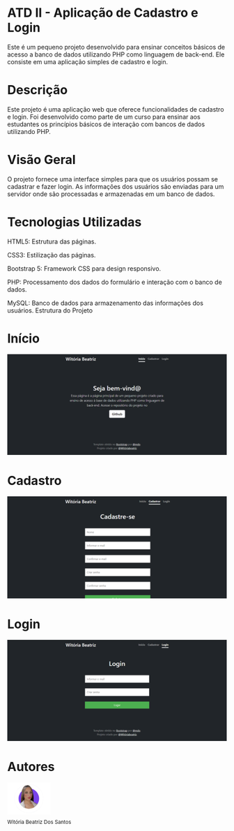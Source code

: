 # ATD II - Aplicação de Cadastro e Login
Este é um pequeno projeto desenvolvido para ensinar conceitos básicos de acesso a banco de dados utilizando PHP como linguagem de back-end. Ele consiste em uma aplicação simples de cadastro e login.
# Descrição
Este projeto é uma aplicação web que oferece funcionalidades de cadastro e login. Foi desenvolvido como parte de um curso para ensinar aos estudantes os princípios básicos de interação com bancos de dados utilizando PHP.

# Visão Geral
O projeto fornece uma interface simples para que os usuários possam se cadastrar e fazer login. As informações dos usuários são enviadas para um servidor onde são processadas e armazenadas em um banco de dados.

# Tecnologias Utilizadas
HTML5: Estrutura das páginas.

CSS3: Estilização das páginas.

Bootstrap 5: Framework CSS para design responsivo. 

PHP: Processamento dos dados do formulário e interação com o banco de dados.

MySQL: Banco de dados para armazenamento das informações dos usuários.
Estrutura do Projeto

# Início
<img src="início.png" alt="início">

# Cadastro
<img src="cadastro.png" alt="cadastro">

# Login
<img src="login.png" alt="login">

# Autores

<img loading="lazy" src="autora.jpg" width=99><br><sub>Witória Beatriz Dos Santos</sub>
